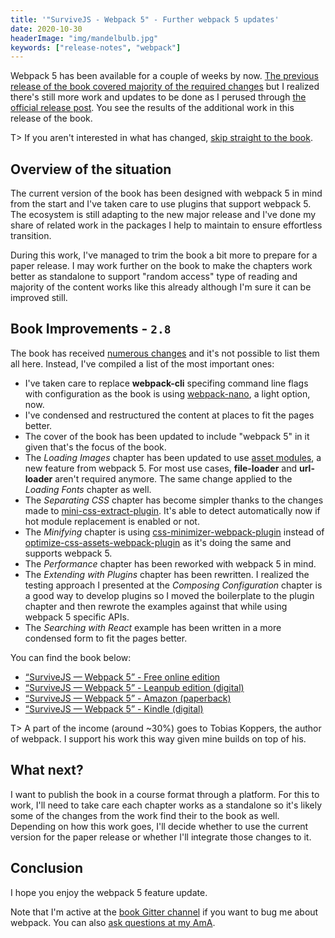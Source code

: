 ```yaml
---
title: '"SurviveJS - Webpack 5" - Further webpack 5 updates'
date: 2020-10-30
headerImage: "img/mandelbulb.jpg"
keywords: ["release-notes", "webpack"]
---
```


Webpack 5 has been available for a couple of weeks by now. [The previous release of the book covered majority of the required changes](/blog/webpack-book-updated-to-webpack-5/) but I realized there's still more work and updates to be done as I perused through [the official release post](https://webpack.js.org/blog/2020-10-10-webpack-5-release/). You see the results of the additional work in this release of the book.

T> If you aren't interested in what has changed, [skip straight to the book](/webpack/preface).

## Overview of the situation

The current version of the book has been designed with webpack 5 in mind from the start and I've taken care to use plugins that support webpack 5. The ecosystem is still adapting to the new major release and I've done my share of related work in the packages I help to maintain to ensure effortless transition.

During this work, I've managed to trim the book a bit more to prepare for a paper release. I may work further on the book to make the chapters work better as standalone to support "random access" type of reading and majority of the content works like this already although I'm sure it can be improved still.

## Book Improvements - `2.8`

The book has received [numerous changes](https://github.com/survivejs/webpack-book/compare/v2.6.4...v2.8.1) and it's not possible to list them all here. Instead, I've compiled a list of the most important ones:

- I've taken care to replace **webpack-cli** specifing command line flags with configuration as the book is using [webpack-nano](https://www.npmjs.com/package/webpack-nano), a light option, now.
- I've condensed and restructured the content at places to fit the pages better.
- The cover of the book has been updated to include "webpack 5" in it given that's the focus of the book.
- The _Loading Images_ chapter has been updated to use [asset modules](https://webpack.js.org/guides/asset-modules/), a new feature from webpack 5. For most use cases, **file-loader** and **url-loader** aren't required anymore. The same change applied to the _Loading Fonts_ chapter as well.
- The _Separating CSS_ chapter has become simpler thanks to the changes made to [mini-css-extract-plugin](https://www.npmjs.com/package/mini-css-extract-plugin). It's able to detect automatically now if hot module replacement is enabled or not.
- The _Minifying_ chapter is using [css-minimizer-webpack-plugin](https://www.npmjs.com/package/css-minimizer-webpack-plugin) instead of [optimize-css-assets-webpack-plugin](https://www.npmjs.com/package/optimize-css-assets-webpack-plugin) as it's doing the same and supports webpack 5.
- The _Performance_ chapter has been reworked with webpack 5 in mind.
- The _Extending with Plugins_ chapter has been rewritten. I realized the testing approach I presented at the _Composing Configuration_ chapter is a good way to develop plugins so I moved the boilerplate to the plugin chapter and then rewrote the examples against that while using webpack 5 specific APIs.
- The _Searching with React_ example has been written in a more condensed form to fit the pages better.

You can find the book below:

- [“SurviveJS — Webpack 5” - Free online edition](/webpack/preface/)
- [“SurviveJS — Webpack 5” - Leanpub edition (digital)](https://leanpub.com/survivejs-webpack/)
- [“SurviveJS — Webpack 5” - Amazon (paperback)](https://www.amazon.com/dp/B08P2C69PR)
- [“SurviveJS — Webpack 5” - Kindle (digital)](https://www.amazon.com/dp/B08P3S2G66)

T> A part of the income (around ~30%) goes to Tobias Koppers, the author of webpack. I support his work this way given mine builds on top of his.

## What next?

I want to publish the book in a course format through a platform. For this to work, I'll need to take care each chapter works as a standalone so it's likely some of the changes from the work find their to the book as well. Depending on how this work goes, I'll decide whether to use the current version for the paper release or whether I'll integrate those changes to it.

## Conclusion

I hope you enjoy the webpack 5 feature update.

Note that I'm active at the [book Gitter channel](https://gitter.im/survivejs/webpack) if you want to bug me about webpack. You can also [ask questions at my AmA](https://github.com/survivejs/ama/issues).
